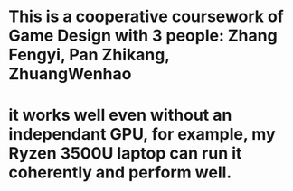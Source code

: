 # This is a cooperative coursework of Game Design with 3 people: Zhang Fengyi, Pan Zhikang, ZhuangWenhao

# it works well even without an independant GPU, for example, my Ryzen 3500U laptop can run it coherently and perform well.




 
